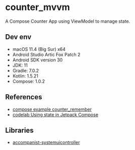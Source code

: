 # counter_mvvm

A Compose Counter App using ViewModel to manage state.

## Dev env

 - macOS 11.4 (Big Sur) x64
 - Android Studio Artic Fox Patch 2
 - Android SDK version 30
 - JDK: 11
 - Gradle: 7.0.2
 - Kotlin: 1.5.21
 - Compose: 1.0.2

 ## References

 - [compose example counter_remember](https://github.com/Snoy-Kuo/counter_remeber)
 - [codelab Using state in Jetpack Compose](https://developer.android.com/codelabs/jetpack-compose-state)

 ## Libraries

 - [accompanist-systemuicontroller](https://google.github.io/accompanist/systemuicontroller/)